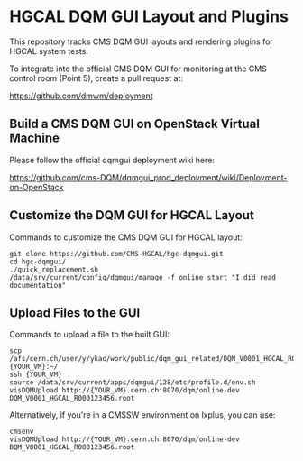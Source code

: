 # HGCAL DQM GUI Layout and Plugins

This repository tracks CMS DQM GUI layouts and rendering plugins for HGCAL system tests.

To integrate into the official CMS DQM GUI for monitoring at the CMS control room (Point 5), create a pull request at:

https://github.com/dmwm/deployment

## Build a CMS DQM GUI on OpenStack Virtual Machine
Please follow the official dqmgui deployment wiki here:

https://github.com/cms-DQM/dqmgui_prod_deployment/wiki/Deployment-on-OpenStack

## Customize the DQM GUI for HGCAL Layout

Commands to customize the CMS DQM GUI for HGCAL layout:
```
git clone https://github.com/CMS-HGCAL/hgc-dqmgui.git
cd hgc-dqmgui/
./quick_replacement.sh
/data/srv/current/config/dqmgui/manage -f online start "I did read documentation"
```

## Upload Files to the GUI

Commands to upload a file to the built GUI:
```
scp /afs/cern.ch/user/y/ykao/work/public/dqm_gui_related/DQM_V0001_HGCAL_R000123456.root {YOUR_VM}:~/
ssh {YOUR_VM}
source /data/srv/current/apps/dqmgui/128/etc/profile.d/env.sh
visDQMUpload http://{YOUR_VM}.cern.ch:8070/dqm/online-dev DQM_V0001_HGCAL_R000123456.root
```

Alternatively, if you're in a CMSSW environment on lxplus, you can use:
```
cmsenv
visDQMUpload http://{YOUR_VM}.cern.ch:8070/dqm/online-dev DQM_V0001_HGCAL_R000123456.root
```

